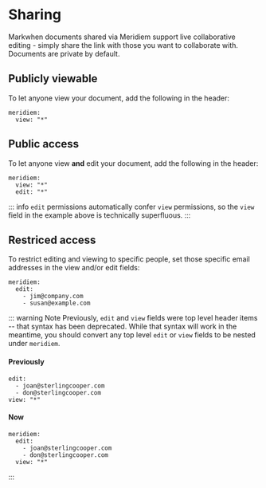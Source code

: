 # Sharing

Markwhen documents shared via Meridiem support live collaborative editing - simply share the link with those you want to collaborate with. Documents are private by default.

## Publicly viewable

To let anyone view your document, add the following in the header:

```mw
meridiem:
  view: "*"
```

## Public access

To let anyone view **and** edit your document, add the following in the header:

```mw
meridiem:
  view: "*"
  edit: "*"
```

::: info
`edit` permissions automatically confer `view` permissions, so the `view` field in the example above is technically superfluous.
:::

## Restriced access

To restrict editing and viewing to specific people, set those specific email addresses in the view and/or edit fields:

```mw
meridiem:
  edit:
    - jim@company.com
    - susan@example.com
```

::: warning Note
Previously, `edit` and `view` fields were top level header items -- that syntax has been deprecated. While that syntax will work in the meantime, you should convert any top level `edit` or `view` fields to be nested under `meridiem`.

#### Previously

```mw
edit:
  - joan@sterlingcooper.com
  - don@sterlingcooper.com
view: "*"
```

#### Now

```mw
meridiem:
  edit:
    - joan@sterlingcooper.com
    - don@sterlingcooper.com
  view: "*"
```

:::
